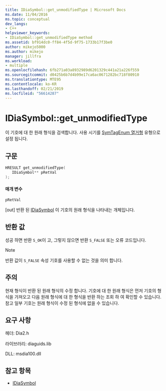 ```yaml
---
title: IDiaSymbol::get_unmodifiedType | Microsoft Docs
ms.date: 11/04/2016
ms.topic: conceptual
dev_langs:
- C++
helpviewer_keywords:
- IDiaSymbol::get_unmodifiedType method
ms.assetid: bf914dc0-ff84-4f5d-9f75-1733b17f3be0
author: mikejo5000
ms.author: mikejo
manager: jillfra
ms.workload:
- multiple
ms.openlocfilehash: 6fb271a03a8932989d6201329c441a21a226f559
ms.sourcegitcommit: d0425b6b7d4b99e17ca6ac0671282bc718f80910
ms.translationtype: MTE95
ms.contentlocale: ko-KR
ms.lasthandoff: 02/21/2019
ms.locfileid: "56614287"
---
```

# <a name="idiasymbolgetunmodifiedtype"></a>IDiaSymbol::get_unmodifiedType
이 기호에 대 한 원래 형식을 검색합니다. 사용 시기를 [SymTagEnum 열거형](../../debugger/debug-interface-access/symtagenum.md) 유형으로 설정 됩니다.

## <a name="syntax"></a>구문

```C++
HRESULT get_unmodifiedType( 
   IDiaSymbol** pRetVal
);
```

#### <a name="parameters"></a>매개 변수
 `pRetVal`

[out] 반환 된 [IDiaSymbol](../../debugger/debug-interface-access/idiasymbol.md) 이 기호의 원래 형식을 나타내는 개체입니다.

## <a name="return-value"></a>반환 값
 성공 하면 반환 `S_OK`이 고, 그렇지 않으면 반환 `S_FALSE` 또는 오류 코드입니다.

> [!NOTE]
>  반환 값이 `S_FALSE` 속성 기호를 사용할 수 없는 것을 의미 합니다.

## <a name="remarks"></a>주의
 현재 형식이 반환 된 원래 형식의 수정 합니다. 기호에 대 한 원래 형식은 먼저 기호의 형식을 가져오고 다음 원래 형식에 대 한 형식을 반환 하는 조회 하 여 확인할 수 있습니다. 참고 일부 기호는 원래 형식이 수정 된 형식에 없을 수 있습니다.

## <a name="requirements"></a>요구 사항
 헤더: Dia2.h

 라이브러리: diaguids.lib

 DLL: msdia100.dll

## <a name="see-also"></a>참고 항목
- [IDiaSymbol](../../debugger/debug-interface-access/idiasymbol.md)